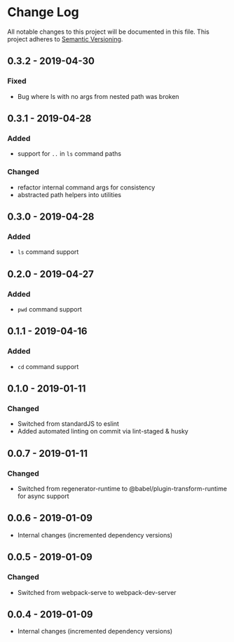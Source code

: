# Change Log

All notable changes to this project will be documented in this file.
This project adheres to [Semantic Versioning](http://semver.org/).

## 0.3.2 - 2019-04-30

### Fixed

- Bug where ls with no args from nested path was broken

## 0.3.1 - 2019-04-28

### Added

- support for `..` in `ls` command paths

### Changed

- refactor internal command args for consistency
- abstracted path helpers into utilities

## 0.3.0 - 2019-04-28

### Added

- `ls` command support

## 0.2.0 - 2019-04-27

### Added

- `pwd` command support

## 0.1.1 - 2019-04-16

### Added

- `cd` command support

## 0.1.0 - 2019-01-11

### Changed

- Switched from standardJS to eslint
- Added automated linting on commit via lint-staged & husky

## 0.0.7 - 2019-01-11

### Changed

- Switched from regenerator-runtime to @babel/plugin-transform-runtime for async support

## 0.0.6 - 2019-01-09

- Internal changes (incremented dependency versions)

## 0.0.5 - 2019-01-09

### Changed

- Switched from webpack-serve to webpack-dev-server

## 0.0.4 - 2019-01-09

- Internal changes (incremented dependency versions)
